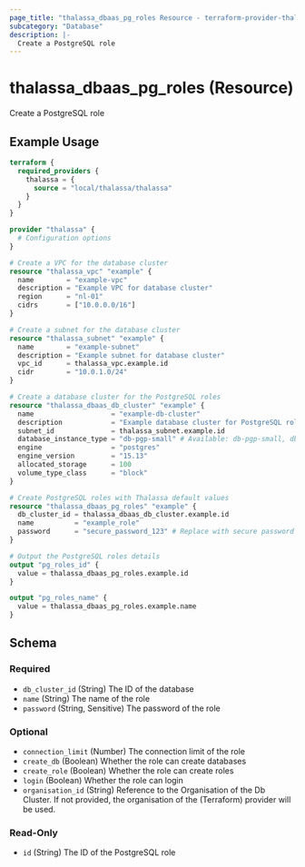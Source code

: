```yaml
---
page_title: "thalassa_dbaas_pg_roles Resource - terraform-provider-thalassa"
subcategory: "Database"
description: |-
  Create a PostgreSQL role
---
```


# thalassa_dbaas_pg_roles (Resource)

Create a PostgreSQL role

## Example Usage

```terraform
terraform {
  required_providers {
    thalassa = {
      source = "local/thalassa/thalassa"
    }
  }
}

provider "thalassa" {
  # Configuration options
}

# Create a VPC for the database cluster
resource "thalassa_vpc" "example" {
  name        = "example-vpc"
  description = "Example VPC for database cluster"
  region      = "nl-01"
  cidrs       = ["10.0.0.0/16"]
}

# Create a subnet for the database cluster
resource "thalassa_subnet" "example" {
  name        = "example-subnet"
  description = "Example subnet for database cluster"
  vpc_id      = thalassa_vpc.example.id
  cidr        = "10.0.1.0/24"
}

# Create a database cluster for the PostgreSQL roles
resource "thalassa_dbaas_db_cluster" "example" {
  name                   = "example-db-cluster"
  description            = "Example database cluster for PostgreSQL roles"
  subnet_id              = thalassa_subnet.example.id
  database_instance_type = "db-pgp-small" # Available: db-pgp-small, db-pgp-medium, db-pgp-large, db-pgp-xlarge, db-pgp-2xlarge, db-pgp-4xlarge, db-dgp-small, db-dgp-medium, db-dgp-large, db-dgp-xlarge, db-dgp-2xlarge, db-dgp-4xlarge
  engine                 = "postgres"
  engine_version         = "15.13"
  allocated_storage      = 100
  volume_type_class      = "block"
}

# Create PostgreSQL roles with Thalassa default values
resource "thalassa_dbaas_pg_roles" "example" {
  db_cluster_id = thalassa_dbaas_db_cluster.example.id
  name          = "example_role"
  password      = "secure_password_123" # Replace with secure password
}

# Output the PostgreSQL roles details
output "pg_roles_id" {
  value = thalassa_dbaas_pg_roles.example.id
}

output "pg_roles_name" {
  value = thalassa_dbaas_pg_roles.example.name
}
```
<!-- schema generated by tfplugindocs -->
## Schema

### Required

- `db_cluster_id` (String) The ID of the database
- `name` (String) The name of the role
- `password` (String, Sensitive) The password of the role

### Optional

- `connection_limit` (Number) The connection limit of the role
- `create_db` (Boolean) Whether the role can create databases
- `create_role` (Boolean) Whether the role can create roles
- `login` (Boolean) Whether the role can login
- `organisation_id` (String) Reference to the Organisation of the Db Cluster. If not provided, the organisation of the (Terraform) provider will be used.

### Read-Only

- `id` (String) The ID of the PostgreSQL role

 